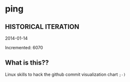 # ping

## HISTORICAL ITERATION
2014-01-14

Incremented: 6070

## What is this?? 
Linux skills to hack the github commit visualization chart `;-)`
